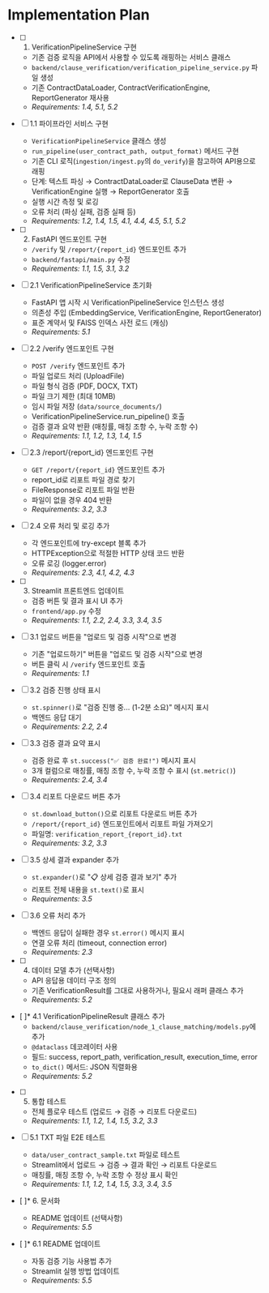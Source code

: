 # Implementation Plan

- [ ] 1. VerificationPipelineService 구현
  - 기존 검증 로직을 API에서 사용할 수 있도록 래핑하는 서비스 클래스
  - `backend/clause_verification/verification_pipeline_service.py` 파일 생성
  - 기존 ContractDataLoader, ContractVerificationEngine, ReportGenerator 재사용
  - _Requirements: 1.4, 5.1, 5.2_

- [ ] 1.1 파이프라인 서비스 구현
  - `VerificationPipelineService` 클래스 생성
  - `run_pipeline(user_contract_path, output_format)` 메서드 구현
  - 기존 CLI 로직(`ingestion/ingest.py`의 `do_verify`)을 참고하여 API용으로 래핑
  - 단계: 텍스트 파싱 → ContractDataLoader로 ClauseData 변환 → VerificationEngine 실행 → ReportGenerator 호출
  - 실행 시간 측정 및 로깅
  - 오류 처리 (파싱 실패, 검증 실패 등)
  - _Requirements: 1.2, 1.4, 1.5, 4.1, 4.4, 4.5, 5.1, 5.2_

- [ ] 2. FastAPI 엔드포인트 구현
  - `/verify` 및 `/report/{report_id}` 엔드포인트 추가
  - `backend/fastapi/main.py` 수정
  - _Requirements: 1.1, 1.5, 3.1, 3.2_

- [ ] 2.1 VerificationPipelineService 초기화
  - FastAPI 앱 시작 시 VerificationPipelineService 인스턴스 생성
  - 의존성 주입 (EmbeddingService, VerificationEngine, ReportGenerator)
  - 표준 계약서 및 FAISS 인덱스 사전 로드 (캐싱)
  - _Requirements: 5.1_

- [ ] 2.2 /verify 엔드포인트 구현
  - `POST /verify` 엔드포인트 추가
  - 파일 업로드 처리 (UploadFile)
  - 파일 형식 검증 (PDF, DOCX, TXT)
  - 파일 크기 제한 (최대 10MB)
  - 임시 파일 저장 (`data/source_documents/`)
  - VerificationPipelineService.run_pipeline() 호출
  - 검증 결과 요약 반환 (매칭률, 매칭 조항 수, 누락 조항 수)
  - _Requirements: 1.1, 1.2, 1.3, 1.4, 1.5_

- [ ] 2.3 /report/{report_id} 엔드포인트 구현
  - `GET /report/{report_id}` 엔드포인트 추가
  - report_id로 리포트 파일 경로 찾기
  - FileResponse로 리포트 파일 반환
  - 파일이 없을 경우 404 반환
  - _Requirements: 3.2, 3.3_

- [ ] 2.4 오류 처리 및 로깅 추가
  - 각 엔드포인트에 try-except 블록 추가
  - HTTPException으로 적절한 HTTP 상태 코드 반환
  - 오류 로깅 (logger.error)
  - _Requirements: 2.3, 4.1, 4.2, 4.3_

- [ ] 3. Streamlit 프론트엔드 업데이트
  - 검증 버튼 및 결과 표시 UI 추가
  - `frontend/app.py` 수정
  - _Requirements: 1.1, 2.2, 2.4, 3.3, 3.4, 3.5_

- [ ] 3.1 업로드 버튼을 "업로드 및 검증 시작"으로 변경
  - 기존 "업로드하기" 버튼을 "업로드 및 검증 시작"으로 변경
  - 버튼 클릭 시 `/verify` 엔드포인트 호출
  - _Requirements: 1.1_

- [ ] 3.2 검증 진행 상태 표시
  - `st.spinner()`로 "검증 진행 중... (1-2분 소요)" 메시지 표시
  - 백엔드 응답 대기
  - _Requirements: 2.2, 2.4_

- [ ] 3.3 검증 결과 요약 표시
  - 검증 완료 후 `st.success("✅ 검증 완료!")` 메시지 표시
  - 3개 컬럼으로 매칭률, 매칭 조항 수, 누락 조항 수 표시 (`st.metric()`)
  - _Requirements: 2.4, 3.4_

- [ ] 3.4 리포트 다운로드 버튼 추가
  - `st.download_button()`으로 리포트 다운로드 버튼 추가
  - `/report/{report_id}` 엔드포인트에서 리포트 파일 가져오기
  - 파일명: `verification_report_{report_id}.txt`
  - _Requirements: 3.2, 3.3_

- [ ] 3.5 상세 결과 expander 추가
  - `st.expander()`로 "📋 상세 검증 결과 보기" 추가
  - 리포트 전체 내용을 `st.text()`로 표시
  - _Requirements: 3.5_

- [ ] 3.6 오류 처리 추가
  - 백엔드 응답이 실패한 경우 `st.error()` 메시지 표시
  - 연결 오류 처리 (timeout, connection error)
  - _Requirements: 2.3_

- [ ] 4. 데이터 모델 추가 (선택사항)
  - API 응답용 데이터 구조 정의
  - 기존 VerificationResult를 그대로 사용하거나, 필요시 래퍼 클래스 추가
  - _Requirements: 5.2_

- [ ]* 4.1 VerificationPipelineResult 클래스 추가
  - `backend/clause_verification/node_1_clause_matching/models.py`에 추가
  - `@dataclass` 데코레이터 사용
  - 필드: success, report_path, verification_result, execution_time, error
  - `to_dict()` 메서드: JSON 직렬화용
  - _Requirements: 5.2_

- [ ] 5. 통합 테스트
  - 전체 플로우 테스트 (업로드 → 검증 → 리포트 다운로드)
  - _Requirements: 1.1, 1.2, 1.4, 1.5, 3.2, 3.3_

- [ ] 5.1 TXT 파일 E2E 테스트
  - `data/user_contract_sample.txt` 파일로 테스트
  - Streamlit에서 업로드 → 검증 → 결과 확인 → 리포트 다운로드
  - 매칭률, 매칭 조항 수, 누락 조항 수 정상 표시 확인
  - _Requirements: 1.1, 1.2, 1.4, 1.5, 3.3, 3.4, 3.5_

- [ ]* 6. 문서화
  - README 업데이트 (선택사항)
  - _Requirements: 5.5_

- [ ]* 6.1 README 업데이트
  - 자동 검증 기능 사용법 추가
  - Streamlit 실행 방법 업데이트
  - _Requirements: 5.5_
